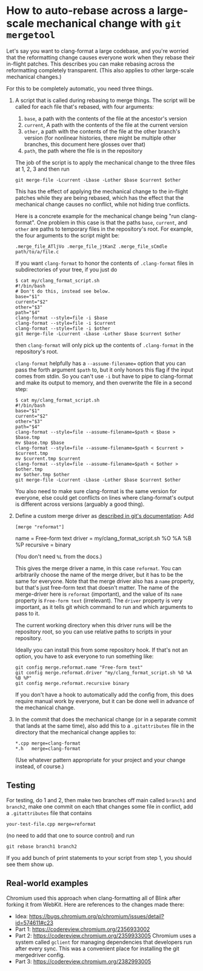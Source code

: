 How to auto-rebase across a large-scale mechanical change with `git mergetool`
==============================================================================

Let's say you want to clang-format a large codebase, and you're worried that
the reformatting change causes everyone work when they rebase their in-flight
patches. This describes you can make rebasing across the reformatting completely
transparent. (This also applies to other large-scale mechanical changes.)

For this to be completely automatic, you need three things.

1. A script that is called during rebasing to merge things. The script will be
   called for each file that's rebased, with four arguments:

   1. `base`, a path with the contents of the file at the ancestor's version
   2. `current`, A path with the contents of the file at the current version
   3. `other`, a path with the contents of the file at the other branch's
      version (for nonlinear histories, there might be multiple other branches,
      this document here glosses over that)
   4. `path`, the path where the file is in the repository

   The job of the script is to apply the mechanical change to the three files
   at 1, 2, 3 and then run

       git merge-file -Lcurrent -Lbase -Lother $base $current $other

   This has the effect of applying the mechanical change to the in-flight
   patches while they are being rebased, which has the effect that the
   mechanical change causes no conflict, while not hiding true conflicts.

   Here is a concrete example for the mechanical change being "run
   clang-format". One problem in this case is that the paths `base`, `current`,
   and `other` are paths to temporary files in the repository's root. For
   example, the four arguments to the script
   might be:

       .merge_file_ATljVo .merge_file_jtKanZ .merge_file_sCmdle path/to/a/file.c

   If you want `clang-format` to honor the contents of `.clang-format` files
   in subdirectories of your tree, if you just do

       $ cat my/clang_format_script.sh
       #!/bin/bash
       # Don't do this, instead see below.
       base="$1"
       current="$2"
       other="$3"
       path="$4"
       clang-format --style=file -i $base
       clang-format --style=file -i $current
       clang-format --style=file -i $other
       git merge-file -Lcurrent -Lbase -Lother $base $current $other

   then `clang-format` will only pick up the contents of `.clang-format` in the
   repository's root.

   `clang-format` helpfully has a `--assume-filename=` option that you can pass
   the forth argument `$path` to, but it only honors this flag if the input
   comes from stdin. So you can't use `-i` but have to pipe to clang-format and
   make its output to memory, and then overwrite the file in a second step:

       $ cat my/clang_format_script.sh
       #!/bin/bash
       base="$1"
       current="$2"
       other="$3"
       path="$4"
       clang-format --style=file --assume-filename=$path < $base > $base.tmp
       mv $base.tmp $base
       clang-format --style=file --assume-filename=$path < $current > $current.tmp
       mv $current.tmp $current
       clang-format --style=file --assume-filename=$path < $other > $other.tmp
       mv $other.tmp $other
       git merge-file -Lcurrent -Lbase -Lother $base $current $other

   You also need to make sure clang-format is the same version for everyone,
   else could get conflicts on lines where clang-format's output is different
   across versions (arguably a good thing).

2. Define a custom merge driver as [described in git's documentation](
   https://git-scm.com/docs/gitattributes#_defining_a_custom_merge_driver): Add

       [merge "reformat"]
	 name = Free-form text
	 driver = my/clang_format_script.sh %O %A %B %P
	 recursive = binary

   (You don't need `%L` from the docs.)

   This gives the merge driver a name, in this case `reformat`.  You can
   arbitrarily choose the name of the merge driver, but it has to be the same
   for everyone. Note that the merge driver also has a `name` property, but
   that's just free-form text that doesn't matter.  The name of the
   merge-driver here is `reformat` (important), and the value of its `name`
   property is `Free-form text` (irrelevant). The `driver` property is very
   important, as it tells git which command to run and which arguments to pass
   to it.

   The current working directory when this driver runs will be the repository
   root, so you can use relative paths to scripts in your repository.

   Ideally you can install this from some repository hook. If that's not an
   option, you have to ask everyone to run something like:

       git config merge.reformat.name "Free-form text"
       git config merge.reformat.driver "my/clang_format_script.sh %O %A %B %P"
       git config merge.reformat.recursive binary

   If you don't have a hook to automatically add the config from, this does
   require manual work by everyone, but it can be done well in advance of the
   mechanical change.

3. In the commit that does the mechanical change (or in a separate commit that
   lands at the same time), also add this to a `.gitattributes` file in the
   directory that the mechanical change applies to:

       *.cpp merge=clang-format
       *.h   merge=clang-format

   (Use whatever pattern appropriate for your project and your change instead,
   of course.)

Testing
-------

For testing, do 1 and 2, then make two branches off main called `branch1` and
`branch2`, make one commit on each tthat changes some file in conflict, add a
`.gitattributes` file that contains

    your-test-file.cpp merge=reformat

(no need to add that one to source control) and run

    git rebase branch1 branch2

If you add bunch of print statements to your script from step 1, you should see
them show up.

Real-world examples
-------------------

Chromium used this approach when clang-formatting all of Blink after forking it
from WebKit. Here are references to the changes made there:

* Idea: <https://bugs.chromium.org/p/chromium/issues/detail?id=574611#c23>
* Part 1: <https://codereview.chromium.org/2356933002>
* Part 2: <https://codereview.chromium.org/2359933005> Chromium uses a system
  called `gclient` for managing dependencies that developers run after every
  sync. This was a convenient place for installing the git mergedriver config.
* Part 3: <https://codereview.chromium.org/2382993005>
